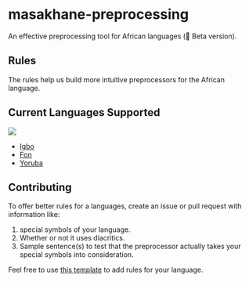 # masakhane-preprocessing 
An effective preprocessing tool for African languages (🔧 Beta version).

## Rules 
The rules help us build more intuitive preprocessors for the African language.


## Current Languages Supported
![](https://progress-bar.dev/3/?scale=1000&title=African%20languages%20added&width=120&color=babaca&suffix=)

- [Igbo](https://en.wikipedia.org/wiki/Igbo_language#Phonology)
- [Fon](https://fr.wikipedia.org/wiki/Fon_(langue)#Prononciatio)
- [Yoruba](https://en.wikipedia.org/wiki/Yoruba_language)


## Contributing
To offer better rules for a languages, create an issue or pull request with information like:
1. special symbols of your language.
2. Whether or not it uses diacritics.
3. Sample sentence(s) to test that the preprocessor actually takes your special symbols into consideration.

Feel free to use [this template](https://github.com/masakhane-io/masakhane-preprocessing/issues/1) to add rules for your language.